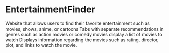 # EntertainmentFinder

Website that allows users to find their favorite entertainment such as movies, shows, anime, or cartoons
Tabs with separate recommendations in genres such as action movies or comedy movies display a list of movies
to watch
Displays information regarding the movies such as rating, director, plot, and links to watch the movie. 
